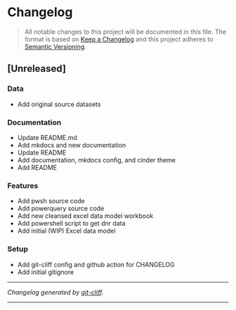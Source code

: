 # Changelog

> All notable changes to this project will be documented in this file. The format is based on
[Keep a Changelog](http://keepachangelog.com/) and this project adheres to
[Semantic Versioning](http://semver.org/).

## [Unreleased]

### Data

- Add original source datasets

### Documentation

- Update README.md
- Add mkdocs and new documentation
- Update README
- Add documentation, mkdocs config, and cinder theme
- Add README

### Features

- Add pwsh source code
- Add powerquery source code
- Add new cleansed excel data model workbook
- Add powershell script to get dnr data
- Add initial (WIP) Excel data model

### Setup

- Add git-cliff config and github action for CHANGELOG
- Add initial gitignore

***
*Changelog generated by [git-cliff](https://github.com/orhun/git-cliff).*
***
